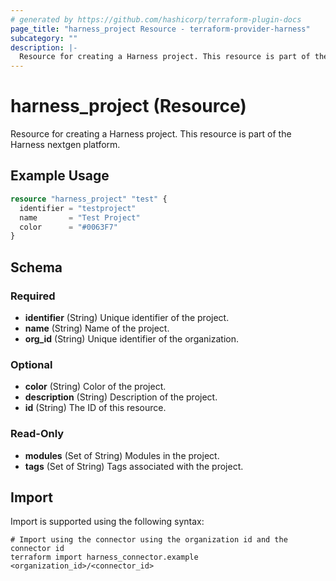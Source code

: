 ```yaml
---
# generated by https://github.com/hashicorp/terraform-plugin-docs
page_title: "harness_project Resource - terraform-provider-harness"
subcategory: ""
description: |-
  Resource for creating a Harness project. This resource is part of the Harness nextgen platform.
---
```


# harness_project (Resource)

Resource for creating a Harness project. This resource is part of the Harness nextgen platform.

## Example Usage

```terraform
resource "harness_project" "test" {
  identifier = "testproject"
  name       = "Test Project"
  color      = "#0063F7"
}
```

<!-- schema generated by tfplugindocs -->
## Schema

### Required

- **identifier** (String) Unique identifier of the project.
- **name** (String) Name of the project.
- **org_id** (String) Unique identifier of the organization.

### Optional

- **color** (String) Color of the project.
- **description** (String) Description of the project.
- **id** (String) The ID of this resource.

### Read-Only

- **modules** (Set of String) Modules in the project.
- **tags** (Set of String) Tags associated with the project.

## Import

Import is supported using the following syntax:

```shell
# Import using the connector using the organization id and the connector id
terraform import harness_connector.example <organization_id>/<connector_id>
```
